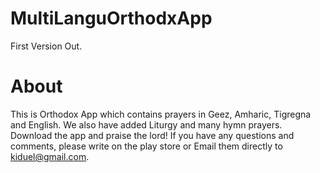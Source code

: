 # MultiLanguOrthodxApp
First Version Out.

# About
This is Orthodox App which contains prayers in Geez, Amharic, Tigregna and English. We also have added Liturgy and many hymn prayers. Download the app and praise the lord! If you have any questions and comments, please write on the play store or Email them directly to kiduel@gmail.com.

